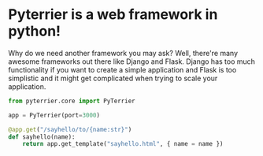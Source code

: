 # Pyterrier is a web framework in python!

Why do we need another framework you may ask? Well, there're many awesome frameworks out there like Django and Flask. 
Django has too much functionality if you want to create a simple application and Flask is too simplistic and it might get
complicated when trying to scale your application.

``` python
from pyterrier.core import PyTerrier

app = PyTerrier(port=3000)

@app.get("/sayhello/to/{name:str}")
def sayhello(name):
    return app.get_template("sayhello.html", { name = name })
```